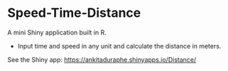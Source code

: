 # Speed-Time-Distance

A mini Shiny application built in R.

* Input time and speed in any unit and calculate the distance in meters.

See the Shiny app: https://ankitaduraphe.shinyapps.io/Distance/
